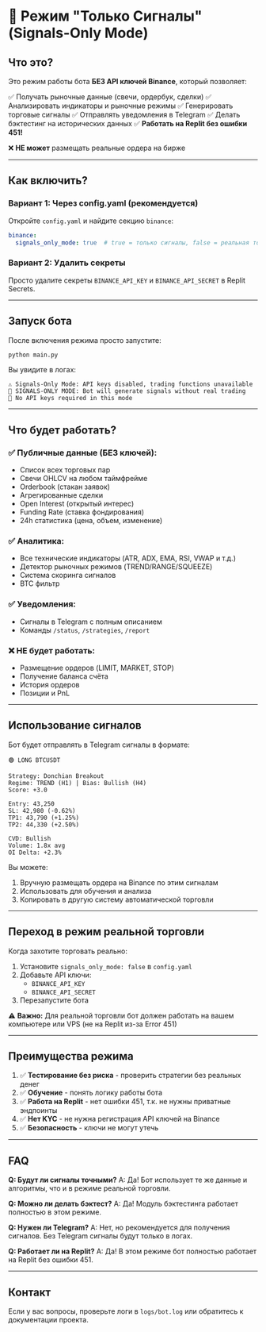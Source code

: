 # 🔔 Режим "Только Сигналы" (Signals-Only Mode)

## Что это?

Это режим работы бота **БЕЗ API ключей Binance**, который позволяет:

✅ Получать рыночные данные (свечи, ордербук, сделки)
✅ Анализировать индикаторы и рыночные режимы
✅ Генерировать торговые сигналы
✅ Отправлять уведомления в Telegram
✅ Делать бэктестинг на исторических данных
✅ **Работать на Replit без ошибки 451!**

❌ **НЕ может** размещать реальные ордера на бирже

---

## Как включить?

### Вариант 1: Через config.yaml (рекомендуется)

Откройте `config.yaml` и найдите секцию `binance`:

```yaml
binance:
  signals_only_mode: true  # true = только сигналы, false = реальная торговля
```

### Вариант 2: Удалить секреты

Просто удалите секреты `BINANCE_API_KEY` и `BINANCE_API_SECRET` в Replit Secrets.

---

## Запуск бота

После включения режима просто запустите:

```bash
python main.py
```

Вы увидите в логах:

```
⚠️ Signals-Only Mode: API keys disabled, trading functions unavailable
🔔 SIGNALS-ONLY MODE: Bot will generate signals without real trading
🔔 No API keys required in this mode
```

---

## Что будет работать?

### ✅ Публичные данные (БЕЗ ключей):
- Список всех торговых пар
- Свечи OHLCV на любом таймфрейме
- Orderbook (стакан заявок)
- Агрегированные сделки
- Open Interest (открытый интерес)
- Funding Rate (ставка фондирования)
- 24h статистика (цена, объем, изменение)

### ✅ Аналитика:
- Все технические индикаторы (ATR, ADX, EMA, RSI, VWAP и т.д.)
- Детектор рыночных режимов (TREND/RANGE/SQUEEZE)
- Система скоринга сигналов
- BTC фильтр

### ✅ Уведомления:
- Сигналы в Telegram с полным описанием
- Команды `/status`, `/strategies`, `/report`

### ❌ НЕ будет работать:
- Размещение ордеров (LIMIT, MARKET, STOP)
- Получение баланса счёта
- История ордеров
- Позиции и PnL

---

## Использование сигналов

Бот будет отправлять в Telegram сигналы в формате:

```
🟢 LONG BTCUSDT

Strategy: Donchian Breakout
Regime: TREND (H1) | Bias: Bullish (H4)
Score: +3.0

Entry: 43,250
SL: 42,980 (-0.62%)
TP1: 43,790 (+1.25%)
TP2: 44,330 (+2.50%)

CVD: Bullish
Volume: 1.8x avg
OI Delta: +2.3%
```

Вы можете:
1. Вручную размещать ордера на Binance по этим сигналам
2. Использовать для обучения и анализа
3. Копировать в другую систему автоматической торговли

---

## Переход в режим реальной торговли

Когда захотите торговать реально:

1. Установите `signals_only_mode: false` в `config.yaml`
2. Добавьте API ключи:
   - `BINANCE_API_KEY`
   - `BINANCE_API_SECRET`
3. Перезапустите бота

⚠️ **Важно:** Для реальной торговли бот должен работать на вашем компьютере или VPS (не на Replit из-за Error 451)

---

## Преимущества режима

1. ✅ **Тестирование без риска** - проверить стратегии без реальных денег
2. ✅ **Обучение** - понять логику работы бота
3. ✅ **Работа на Replit** - нет ошибки 451, т.к. не нужны приватные эндпоинты
4. ✅ **Нет KYC** - не нужна регистрация API ключей на Binance
5. ✅ **Безопасность** - ключи не могут утечь

---

## FAQ

**Q: Будут ли сигналы точными?**
A: Да! Бот использует те же данные и алгоритмы, что и в режиме реальной торговли.

**Q: Можно ли делать бэктест?**
A: Да! Модуль бэктестинга работает полностью в этом режиме.

**Q: Нужен ли Telegram?**
A: Нет, но рекомендуется для получения сигналов. Без Telegram сигналы будут только в логах.

**Q: Работает ли на Replit?**
A: Да! В этом режиме бот полностью работает на Replit без ошибки 451.

---

## Контакт

Если у вас вопросы, проверьте логи в `logs/bot.log` или обратитесь к документации проекта.
